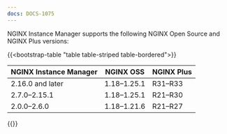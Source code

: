 ```yaml
---
docs: DOCS-1075
---
```


NGINX Instance Manager supports the following NGINX Open Source and NGINX Plus versions:

{{<bootstrap-table "table table-striped table-bordered">}}

| NGINX Instance Manager | NGINX OSS   | NGINX Plus |
|------------------------|-------------|------------|
| 2.16.0 and later       | 1.18–1.25.1 | R31–R33    |
| 2.7.0–2.15.1           | 1.18–1.25.1 | R21–R30    |
| 2.0.0–2.6.0            | 1.18–1.21.6 | R21–R27    |

{{</bootstrap-table>}}

